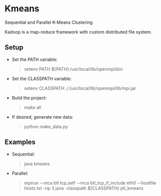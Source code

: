 Kmeans
======

Sequential and Parallel K-Means Clustering

Kadoop is a map-reduce framework with custom distributed file system.

## Setup

* Set the PATH variable:
  > setenv PATH ${PATH}:/usr/local/lib/openmpi/bin 

* Set the CLASSPATH variable:
  > setenv CLASSPATH ./:/usr/local/lib/openmpi/lib/mpi.jar

* Build the project: 
  > make all

* If desired, generate new data:
  > python make_data.py
  
## Examples

* Sequential:
  > java kmeans

* Parallel: 
  > mpirun --mca btl tcp,self --mca btl_tcp_if_include eth0 --hostfile hosts.txt -np 3 java -classpath ${CLASSPATH} pll_kmeans

